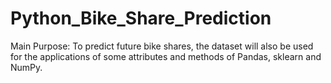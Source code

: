 # Python_Bike_Share_Prediction
Main Purpose: To predict future bike shares, the dataset will also be used for the applications of some attributes and methods of Pandas, sklearn and NumPy. 
